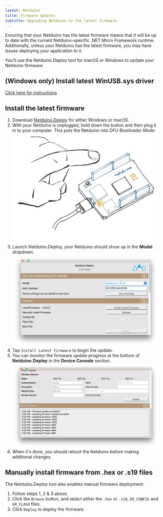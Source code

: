 ```yaml
---
layout: Netduino
title: Firmware Updates
subtitle: Upgrading Netduino to the latest firmware.
---
```


Ensuring that your Netduino has the latest firmware means that it will be up to date with the current Netduino-specific .NET Micro Framework runtime. Additionally, unless your Netduino has the latest firmware, you may have issues deploying your application to it.

You'll use the Netduino.Deploy tool for macOS or Windows to update your Netduino firmware.

## (Windows only) Install latest WinUSB.sys driver
 [Click here for instructions](https://github.com/WildernessLabs/Netduino-Updater/blob/master/bootloader_winusb_guide.md)

## Install the latest firmware

 1. Download [Netduino.Deploy](http://www.wildernesslabs.co/downloads) for either Windows or macOS.
 2. With your Netduino is unplugged, hold down the button and then plug it in to your computer. This puts the Netduino into _DFU Bootloader Mode_:
 ![](EnteringBootMode.gif)
 3. Launch Netduino.Deploy, your Netduino should show up in the **Model** dropdown.
 ![](NetduinoDeploy_01.png)
 4. Tap `Install Latest Firmware` to begin the update.
 5. You can monitor the firmware update progress at the bottom of **Netduino.Deploy** in the **Device Console** section.
 ![](NetduinoDeploy_02.png)
 5. When it's done, you should reboot the Netduino before making additional changes.
 
## Manually install firmware from .hex or .s19 files

The Netduino.Deploy tool also enables manual firmware deployment:

 1. Follow steps 1, 2 & 3 above.
 2. Click the `Browse` button, and select either the `.hex` or `.s19`, `ER_CONFIG` and `ER_FLASH` files. 
 3. Click `Deploy` to deploy the firmware.

